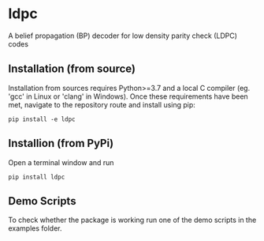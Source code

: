 # ldpc
A belief propagation (BP) decoder for low density parity check (LDPC) codes

## Installation (from source)

Installation from sources requires Python>=3.7 and a local C compiler (eg. 'gcc' in Linux or 'clang' in Windows). Once these requirements have been met, navigate to the repository route and install using pip:

```
pip install -e ldpc
```

## Installion (from PyPi)

Open a terminal window and run

```
pip install ldpc
```

## Demo Scripts

To check whether the package is working run one of the demo scripts in the examples folder.


